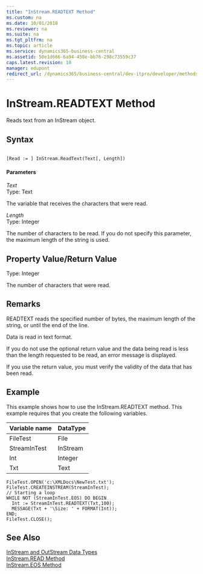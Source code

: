 ```yaml
---
title: "InStream.READTEXT Method"
ms.custom: na
ms.date: 10/01/2018
ms.reviewer: na
ms.suite: na
ms.tgt_pltfrm: na
ms.topic: article
ms.service: dynamics365-business-central
ms.assetid: 50e1d666-6a94-458e-bb76-298c73559c37
caps.latest.revision: 10
manager: edupont
redirect_url: /dynamics365/business-central/dev-itpro/developer/methods-auto/library
---
```


 

# InStream.READTEXT Method
Reads text from an InStream object.  
  
## Syntax  
  
```  
  
[Read := ] InStream.ReadText(Text[, Length])  
```  
  
#### Parameters  
 *Text*  
 Type: Text  
  
 The variable that receives the characters that were read.  
  
 *Length*  
 Type: Integer  
  
 The number of characters to be read. If you do not specify this parameter, the maximum length of the string is used.  
  
## Property Value/Return Value  
 Type: Integer  
  
 The number of characters that were read.  
  
## Remarks  
 READTEXT reads the specified number of bytes, the maximum length of the string, or until the end of the line.  
  
 Data is read in text format.  
  
 If you do not use the optional return value and the data being read is less than the length requested to be read, an error message is displayed.  
  
 If you use the return value, you must verify the validity of the data that has been read.  
  
## Example  
 This example shows how to use the InStream.READTEXT method. This example requires that you create the following variables.  
  
|Variable name|DataType|  
|-------------------|--------------|  
|FileTest|File|  
|StreamInTest|InStream|  
|Int|Integer|  
|Txt|Text|  
  
```  
FileTest.OPEN('c:\XMLDocs\NewTest.txt');  
FileTest.CREATEINSTREAM(StreamInTest);  
// Starting a loop  
WHILE NOT (StreamInTest.EOS) DO BEGIN  
  Int := StreamInTest.READTEXT(Txt,100);  
  MESSAGE(Txt + '\Size: ' + FORMAT(Int));  
END;  
FileTest.CLOSE();  
```  
  
## See Also  
 [InStream and OutStream Data Types](../datatypes/devenv-InStream-and-OutStream-Data-Types.md)   
 [InStream.READ Method](devenv-InStream.READ-Method.md)   
 [InStream.EOS Method](devenv-InStream.EOS-Method.md)